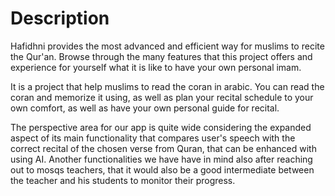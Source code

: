 # Description 

Hafidhni provides the most advanced and efficient way for muslims to recite the Qur'an. Browse through the many features that this project offers and experience for yourself what it is like to have your own personal imam.


It is a project that help muslims to read the coran in arabic. You can read the coran and memorize it using, as well as plan your recital schedule to your own comfort, as well as have your own personal guide for recital.

The perspective area for our app is quite wide considering the expanded aspect of its main functionality that compares user's speech with the correct recital of the chosen verse from Quran, that can be enhanced with using AI. Another functionalities we have have in mind also after reaching out to mosqs teachers, that it would also be a good intermediate between the teacher and his students to monitor their progress.

